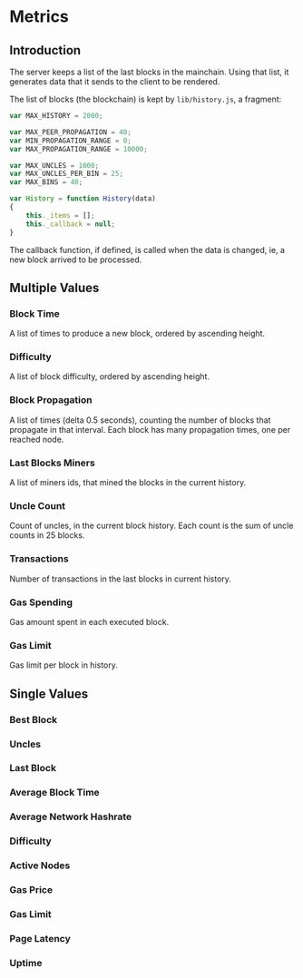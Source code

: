 # Metrics

## Introduction

The server keeps a list of the last blocks in the mainchain. Using that list, it generates data
that it sends to the client to be rendered.

The list of blocks (the blockchain) is kept by `lib/history.js`, a fragment:


```js
var MAX_HISTORY = 2000;

var MAX_PEER_PROPAGATION = 40;
var MIN_PROPAGATION_RANGE = 0;
var MAX_PROPAGATION_RANGE = 10000;

var MAX_UNCLES = 1000;
var MAX_UNCLES_PER_BIN = 25;
var MAX_BINS = 40;

var History = function History(data)
{
	this._items = [];
	this._callback = null;
}

```

The callback function, if defined, is called when the data is changed, ie, a new block arrived to be
processed.

## Multiple Values

### Block Time

A list of times to produce a new block, ordered by ascending height.

### Difficulty

A list of block difficulty, ordered by ascending height.

### Block Propagation

A list of times (delta 0.5 seconds), counting the number of blocks that propagate in that interval.
Each block has many propagation times, one per reached node. 

### Last Blocks Miners

A list of miners ids, that mined the blocks in the current history.

### Uncle Count

Count of uncles, in the current block history. Each count is the sum of uncle counts in 25 blocks.

### Transactions

Number of transactions in the last blocks in current history.

### Gas Spending

Gas amount spent in each executed block.

### Gas Limit

Gas limit per block in history.

## Single Values

### Best Block

### Uncles

### Last Block

### Average Block Time

### Average Network Hashrate

### Difficulty

### Active Nodes

### Gas Price

### Gas Limit

### Page Latency

### Uptime

